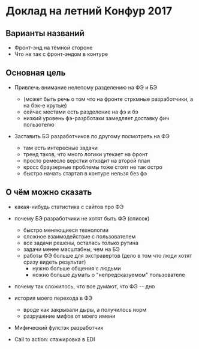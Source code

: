 # Доклад на летний Конфур 2017

## Варианты названий

* Фронт-энд на тёмной стороне
* Что не так с фронт-эндом в контуре

## Основная цель
* Привлечь внимание нелепому разделению на ФЭ и БЭ
    - (может быть речь о том что на фронте стркмные разработчики, а на бэк-е крутые)
    - сейчас местами есть разделение на фэ и бэ
    - низкий уровень фэ-разрботаки замедляет доставку фич пользотелю

* Заставить БЭ разработчиков по другому посмотреть на ФЭ
    - там есть интересные задачи
    - тренд таков, что много логики утекает на фронт
    - просто ремесло верстки отходит на второй план
    - кросс браузерные проблемы тоже стоят не так остро
    - быстро начать стартап в контуре нельзя без фэ

## О чём можно сказать
* какая-нибудь статистика с сайтов про ФЭ
* почему БЭ разработчики не хотят быть ФЭ (список)
    - быстро меняющиеся технологии
    - сложное взаимодействие с пользователем
    - все задачи решены, осталась только рутина
    - задачи менее масштабны, чем на БЭ
    - работы ФЭ больше для экстравертов (дело в том что люди хотят сразу видеть результат)
        - нужно больше общения с людьми
        - ножно больше думать о "непредсказуемом" пользователе

* почему так сложилось, что все думают, что ФЭ -- дно 
* история моего перехода в ФЭ
    - вроде как закрывали дыры, а получилось норм
    - разрушение мифов от моего имени
* Мифический фулстэк разработчик
* Call to action: стажировка в EDI
